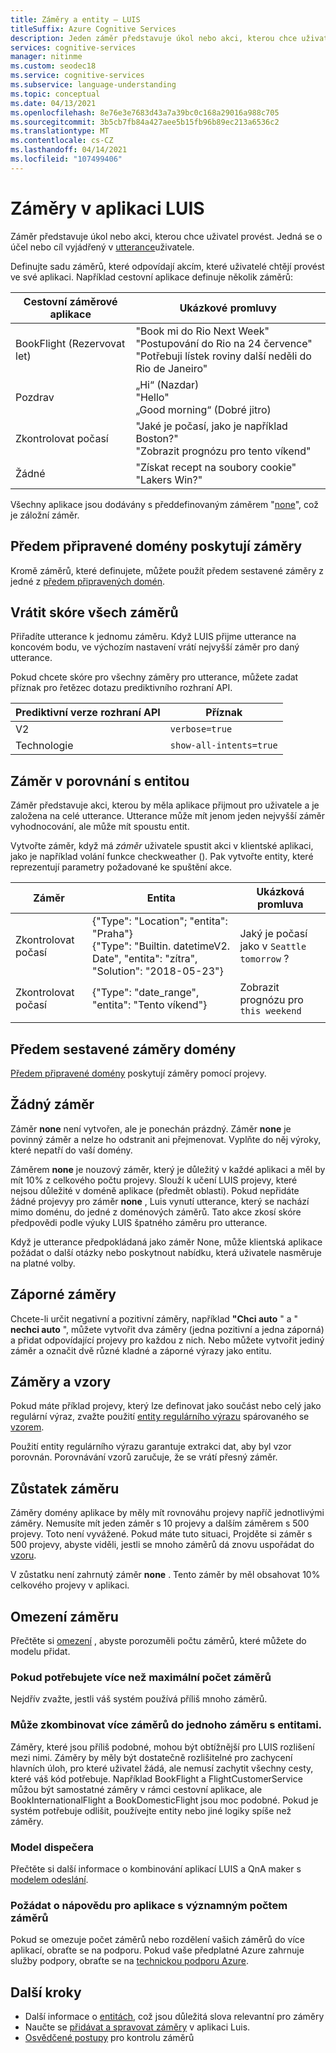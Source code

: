 ```yaml
---
title: Záměry a entity – LUIS
titleSuffix: Azure Cognitive Services
description: Jeden záměr představuje úkol nebo akci, kterou chce uživatel provést. Je to účel nebo cíl vyjádřený výrokem uživatele. Definujte sadu záměrů, které odpovídají akcím, které uživatelé chtějí provést ve své aplikaci.
services: cognitive-services
manager: nitinme
ms.custom: seodec18
ms.service: cognitive-services
ms.subservice: language-understanding
ms.topic: conceptual
ms.date: 04/13/2021
ms.openlocfilehash: 8e76e3e7683d43a7a39bc0c168a29016a988c705
ms.sourcegitcommit: 3b5cb7fb84a427aee5b15fb96b89ec213a6536c2
ms.translationtype: MT
ms.contentlocale: cs-CZ
ms.lasthandoff: 04/14/2021
ms.locfileid: "107499406"
---
```

# <a name="intents-in-your-luis-app"></a>Záměry v aplikaci LUIS

Záměr představuje úkol nebo akci, kterou chce uživatel provést. Jedná se o účel nebo cíl vyjádřený v [utterance](luis-concept-utterance.md)uživatele.

Definujte sadu záměrů, které odpovídají akcím, které uživatelé chtějí provést ve své aplikaci. Například cestovní aplikace definuje několik záměrů:

Cestovní záměrové aplikace   |   Ukázkové promluvy   |
------|------|
 BookFlight (Rezervovat let)     |   "Book mi do Rio Next Week" <br/> "Postupování do Rio na 24 července" <br/> "Potřebuji lístek roviny další neděli do Rio de Janeiro"    |
 Pozdrav     |   „Hi“ (Nazdar) <br/>"Hello" <br/>„Good morning“ (Dobré jitro)  |
 Zkontrolovat počasí | "Jaké je počasí, jako je například Boston?" <br/> "Zobrazit prognózu pro tento víkend" |
 Žádné         | "Získat recept na soubory cookie"<br>"Lakers Win?" |

Všechny aplikace jsou dodávány s předdefinovaným záměrem "[none](#none-intent)", což je záložní záměr.

## <a name="prebuilt-domains-provide-intents"></a>Předem připravené domény poskytují záměry
Kromě záměrů, které definujete, můžete použít předem sestavené záměry z jedné z [předem připravených domén](./howto-add-prebuilt-models.md).

## <a name="return-all-intents-scores"></a>Vrátit skóre všech záměrů
Přiřadíte utterance k jednomu záměru. Když LUIS přijme utterance na koncovém bodu, ve výchozím nastavení vrátí nejvyšší záměr pro daný utterance.

Pokud chcete skóre pro všechny záměry pro utterance, můžete zadat příznak pro řetězec dotazu prediktivního rozhraní API.

|Prediktivní verze rozhraní API|Příznak|
|--|--|
|V2|`verbose=true`|
|Technologie|`show-all-intents=true`|

## <a name="intent-compared-to-entity"></a>Záměr v porovnání s entitou
Záměr představuje akci, kterou by měla aplikace přijmout pro uživatele a je založena na celé utterance. Utterance může mít jenom jeden nejvyšší záměr vyhodnocování, ale může mít spoustu entit.

<a name="how-do-intents-relate-to-entities"></a>

Vytvořte záměr, když má _záměr_ uživatele spustit akci v klientské aplikaci, jako je například volání funkce checkweather (). Pak vytvořte entity, které reprezentují parametry požadované ke spuštění akce.

|Záměr   | Entita | Ukázková promluva   |
|------------------|------------------------------|------------------------------|
| Zkontrolovat počasí | {"Type": "Location"; "entita": "Praha"}<br>{"Type": "Builtin. datetimeV2. Date", "entita": "zítra", "Solution": "2018-05-23"} | Jaký je počasí jako v `Seattle` `tomorrow` ? |
| Zkontrolovat počasí | {"Type": "date_range", "entita": "Tento víkend"} | Zobrazit prognózu pro `this weekend` |
||||

## <a name="prebuilt-domain-intents"></a>Předem sestavené záměry domény

[Předem připravené domény](./howto-add-prebuilt-models.md) poskytují záměry pomocí projevy.

## <a name="none-intent"></a>Žádný záměr

Záměr **none** není vytvořen, ale je ponechán prázdný. Záměr **none** je povinný záměr a nelze ho odstranit ani přejmenovat. Vyplňte do něj výroky, které nepatří do vaší domény.

Záměrem **none** je nouzový záměr, který je důležitý v každé aplikaci a měl by mít 10% z celkového počtu projevy. Slouží k učení LUIS projevy, které nejsou důležité v doméně aplikace (předmět oblasti). Pokud nepřidáte žádné projevyy pro záměr **none** , Luis vynutí utterance, který se nachází mimo doménu, do jedné z doménových záměrů. Tato akce zkosí skóre předpovědi podle výuky LUIS špatného záměru pro utterance.

Když je utterance předpokládaná jako záměr None, může klientská aplikace požádat o další otázky nebo poskytnout nabídku, která uživatele nasměruje na platné volby.

## <a name="negative-intentions"></a>Záporné záměry
Chcete-li určit negativní a pozitivní záměry, například **"Chci auto** " a " **nechci auto** ", můžete vytvořit dva záměry (jedna pozitivní a jedna záporná) a přidat odpovídající projevy pro každou z nich. Nebo můžete vytvořit jediný záměr a označit dvě různé kladné a záporné výrazy jako entitu.

## <a name="intents-and-patterns"></a>Záměry a vzory

Pokud máte příklad projevy, který lze definovat jako součást nebo celý jako regulární výraz, zvažte použití [entity regulárního výrazu](luis-concept-entity-types.md#regex-entity) spárovaného se [vzorem](luis-concept-patterns.md).

Použití entity regulárního výrazu garantuje extrakci dat, aby byl vzor porovnán. Porovnávání vzorů zaručuje, že se vrátí přesný záměr.

## <a name="intent-balance"></a>Zůstatek záměru
Záměry domény aplikace by měly mít rovnováhu projevy napříč jednotlivými záměry. Nemusíte mít jeden záměr s 10 projevy a dalším záměrem s 500 projevy. Toto není vyvážené. Pokud máte tuto situaci, Projděte si záměr s 500 projevy, abyste viděli, jestli se mnoho záměrů dá znovu uspořádat do [vzoru](luis-concept-patterns.md).

V zůstatku není zahrnutý záměr **none** . Tento záměr by měl obsahovat 10% celkového projevy v aplikaci.

## <a name="intent-limits"></a>Omezení záměru
Přečtěte si [omezení](luis-limits.md#model-boundaries) , abyste porozuměli počtu záměrů, které můžete do modelu přidat.

### <a name="if-you-need-more-than-the-maximum-number-of-intents"></a>Pokud potřebujete více než maximální počet záměrů
Nejdřív zvažte, jestli váš systém používá příliš mnoho záměrů.

### <a name="can-multiple-intents-be-combined-into-single-intent-with-entities"></a>Může zkombinovat více záměrů do jednoho záměru s entitami.
Záměry, které jsou příliš podobné, mohou být obtížnější pro LUIS rozlišení mezi nimi. Záměry by měly být dostatečně rozlišitelné pro zachycení hlavních úloh, pro které uživatel žádá, ale nemusí zachytit všechny cesty, které váš kód potřebuje. Například BookFlight a FlightCustomerService můžou být samostatné záměry v rámci cestovní aplikace, ale BookInternationalFlight a BookDomesticFlight jsou moc podobné. Pokud je systém potřebuje odlišit, používejte entity nebo jiné logiky spíše než záměry.

### <a name="dispatcher-model"></a>Model dispečera
Přečtěte si další informace o kombinování aplikací LUIS a QnA maker s [modelem odeslání](luis-concept-enterprise.md#when-you-need-to-combine-several-luis-and-qna-maker-apps).

### <a name="request-help-for-apps-with-significant-number-of-intents"></a>Požádat o nápovědu pro aplikace s významným počtem záměrů
Pokud se omezuje počet záměrů nebo rozdělení vašich záměrů do více aplikací, obraťte se na podporu. Pokud vaše předplatné Azure zahrnuje služby podpory, obraťte se na [technickou podporu Azure](https://azure.microsoft.com/support/options/).

## <a name="next-steps"></a>Další kroky

* Další informace o [entitách](luis-concept-entity-types.md), což jsou důležitá slova relevantní pro záměry
* Naučte se [přidávat a spravovat záměry](luis-how-to-add-intents.md) v aplikaci Luis.
* [Osvědčené postupy](luis-concept-best-practices.md) pro kontrolu záměrů